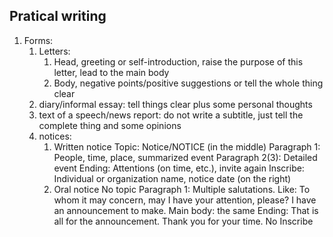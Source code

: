 ## Pratical writing
1. Forms:
	1. Letters:
		1. Head, greeting or self-introduction, raise the purpose of this letter, lead to the main body
		2. Body, negative points/positive suggestions or tell the whole thing clear
	2. diary/informal essay: tell things clear plus some personal thoughts
	3. text of a speech/news report: do not write a subtitle, just tell the complete thing and some opinions
	4. notices:
		1. Written notice
			Topic: Notice/NOTICE (in the middle)
			Paragraph 1: People, time, place, summarized event
			Paragraph 2(3): Detailed event
			Ending: Attentions (on time, etc.), invite again
			Inscribe: Individual or organization name, notice date (on the right)
		2. Oral notice
			No topic
			Paragraph 1: Multiple salutations. Like: To whom it may concern, may I have your attention, please? I have an announcement to make. 
			Main body: the same
			Ending: That is all for the announcement. Thank you for your time.
			No Inscribe